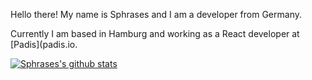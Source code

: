 Hello there!
My name is Sphrases and I am a developer from Germany. 

Currently I am based in Hamburg and working as a React developer at [Padis](padis.io.

[![Sphrases's github stats](https://github-readme-stats.vercel.app/api?username=sphrases)](https://github.com/anuraghazra/github-readme-stats)
